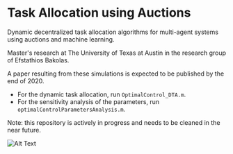 # Task Allocation using Auctions
Dynamic decentralized task allocation algorithms for multi-agent systems using auctions and machine learning.

Master's research at The University of Texas at Austin in the research group of Efstathios Bakolas.

A paper resulting from these simulations is expected to be published by the end of 2020.

* For the dynamic task allocation, run `OptimalControl_DTA.m`.
* For the sensitivity analysis of the parameters, run `optimalControlParametersAnalysis.m`.

Note: this repository is actively in progress and needs to be cleaned in the near future.

![Alt Text](https://martinbraquet.com/wp-content/uploads/Dynamic-Task-Agent-Allocation.gif)
